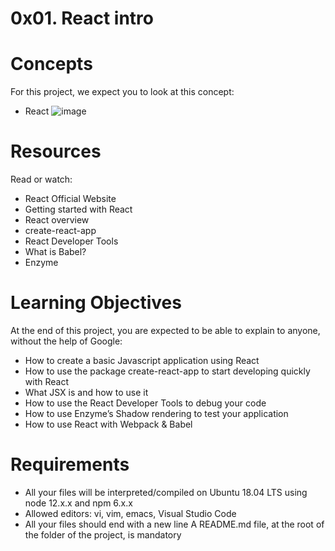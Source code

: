 # 0x01. React intro
# Concepts
For this project, we expect you to look at this concept:

- React
![image](https://github.com/Totybeca/alx-react/assets/106770765/1037d0ee-885e-463e-baf4-ba745495f4b6)

# Resources
Read or watch:

- React Official Website
- Getting started with React
- React overview
- create-react-app
- React Developer Tools
- What is Babel?
- Enzyme
# Learning Objectives
At the end of this project, you are expected to be able to explain to anyone, without the help of Google:

- How to create a basic Javascript application using React
- How to use the package create-react-app to start developing quickly with React
- What JSX is and how to use it
- How to use the React Developer Tools to debug your code
- How to use Enzyme’s Shadow rendering to test your application
- How to use React with Webpack & Babel
# Requirements
- All your files will be interpreted/compiled on Ubuntu 18.04 LTS using node 12.x.x and npm 6.x.x
- Allowed editors: vi, vim, emacs, Visual Studio Code
- All your files should end with a new line
A README.md file, at the root of the folder of the project, is mandatory
